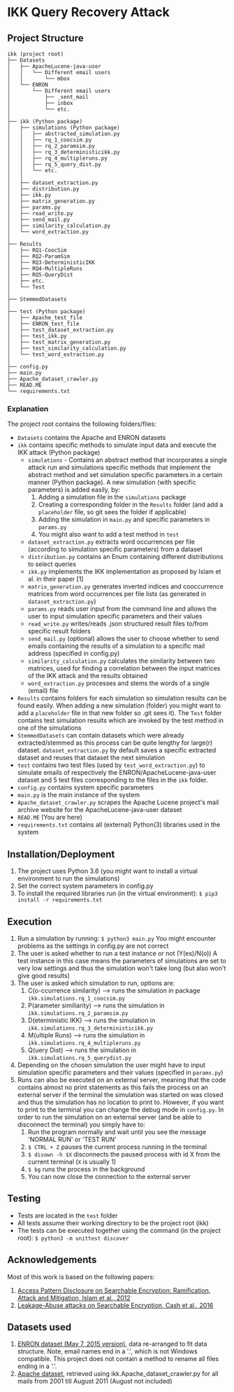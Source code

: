 IKK Query Recovery Attack
=========================

## Project Structure

```
ikk (project root)
├── Datasets
│   ├── ApacheLucene-java-user
│   │   └── Different email users
│   │       └── mbox
│   └── ENRON
│       └── Different email users
│           ├── _sent_mail
│           ├── inbox
│           └── etc.
│
├── ikk (Python package)
│   ├── simulations (Python package)
│   │   ├── abstracted_simulation.py    
│   │   ├── rq_1_coocsim.py            
│   │   ├── rq_2_paramsim.py
│   │   ├── rq_3_deterministicikk.py
│   │   ├── rq_4_multipleruns.py
│   │   ├── rq_5_query_dist.py
│   │   └── etc.
│   │
│   ├── dataset_extraction.py           
│   ├── distribution.py
│   ├── ikk.py
│   ├── matrix_generation.py
│   ├── params.py
│   ├── read_write.py
│   ├── send_mail.py
│   ├── similarity_calculation.py
│   └── word_extraction.py
│
├── Results
│   ├── RQ1-CoocSim
│   ├── RQ2-ParamSim
│   ├── RQ3-DeterministicIKK
│   ├── RQ4-MultipleRuns
│   ├── RQ5-QueryDist
│   ├── etc.
│   └── Test
│
├── StemmedDatasets
│
├── test (Python package)
│   ├── Apache_test_file
│   ├── ENRON_test_file
│   ├── test_dataset_extraction.py
│   ├── test_ikk.py
│   ├── test_matrix_generation.py
│   ├── test_similarity_calculation.py
│   └── test_word_extraction.py
│
├── config.py
├── main.py
├── Apache_dataset_crawler.py
├── READ.ME
└── requirements.txt
```

### Explanation
The project root contains the following folders/files:
* ```Datasets``` contains the Apache and ENRON datasets
* ```ikk``` contains specific methods to simulate input data and execute the IKK attack (Python package)
   * ```simulations``` - Contains an abstract method that incorporates a single attack run and simulations specific methods that implement the abstract method and set simulation specific parameters in a certain manner (Python package). A new simulation (with specific parameters) is added easily, by:
      1) Adding a simulation file in the ```simulations``` package
      2) Creating a corresponding folder in the ```Results``` folder (and add a ```placeholder``` file, so git sees the folder if applicable)
      3) Adding the simulation in ```main.py``` and specific parameters in ```params.py```
      4) You might also want to add a test method in ```test```
   * ```dataset_extraction.py``` extracts word occurrences per file (according to simulation specific parameters) from a dataset
   * ```distribution.py``` contains an Enum containing different distributions to select queries
   * ```ikk.py``` implements the IKK implementation as proposed by Islam et al. in their paper [1]
   * ```matrix_generation.py``` generates inverted indices and cooccurrence matrices from word occurrences per file lists (as generated in ```dataset_extraction.py```)
   * ```params.py``` reads user input from the command line and allows the user to input simulation specific parameters and their values
   * ```read_write.py``` writes/reads .json structured result files to/from specific result folders
   * ```send_mail.py``` (optional) allows the user to choose whether to send emails containing the results of a simulation to a specific mail address (specified in config.py)
   * ```similarity_calculation.py``` calculates the similarity between two matrices, used for finding a correlation between the input matrices of the IKK attack and the results obtained
   * ```word_extraction.py``` processes and stems the words of a single (email) file
* ```Results``` contains folders for each simulation so simulation results can be found easily. When adding a new simulation (folder) you might want to add a ```placeholder``` file in that new folder so .git sees it). The ```Test``` folder contains test simulation results which are invoked by the test method in one of the simulations
* ```StemmedDatasets``` can contain datasets which were already extracted/stemmed as this process can be quite lengthy for large(r) dataset. ```dataset_extraction.py``` by default saves a specific extracted dataset and reuses that dataset the next simulation
* ```test``` contains two test files (used by ```test_word_extraction.py```) to simulate emails of respectively the ENRON/ApacheLucene-java-user dataset and 5 test files corresponding to the files in the ```ikk``` folder.
* ```config.py``` contains system specific parameters
* ```main.py``` is the main instance of the system
* ```Apache_dataset_crawler.py``` scrapes the Apache Lucene project's mail archive website for the ApacheLucene-java-user dataset
* ```READ.ME``` (You are here)
* ```requirements.txt``` contains all (external) Python(3) libraries used in the system

## Installation/Deployment
1) The project uses Python 3.6 (you might want to install a virtual environment to run the simulations)
2) Set the correct system parameters in config.py
3) To install the required libraries run (in the virtual environment): ```$ pip3 install -r requirements.txt```

## Execution
1) Run a simulation by running: ```$ python3 main.py```
   You might encounter problems as the settings in config.py are not correct
2) The user is asked whether to run a test instance or not (Y(es)/N(o))
   A test instance in this case means the parameters of simulations are set to very low settings and thus the simulation won't take long (but also won't give good results)
3) The user is asked which simulation to run, options are:
   1) C(o-ccurrence similarity)  --> runs the simulation in package ```ikk.simulations.rq_1_coocsim.py```
   2) P(arameter similiarity)    --> runs the simulation in ```ikk.simulations.rq_2_paramsim.py```
   3) D(eterministic IKK)        --> runs the simulation in ```ikk.simulations.rq_3_deterministicikk.py```
   4) M(ultiple Runs)            --> runs the simulation in ```ikk.simulations.rq_4_multipleruns.py```
   5) Q(uery Dist)               --> runs the simulation in ```ikk.simulations.rq_5_querydist.py```
4) Depending on the chosen simulation the user might have to input simulation specific parameters and their values (specified in ```params.py```)
5) Runs can also be executed on an external server, meaning that the code contains almost no print statements as this fails the process on an external server if the terminal the simulation was started on was closed and thus the simulation has no location to print to. However, if you want to print to the terminal you can change the debug mode in ```config.py```. In order to run the simulation on an external server (and be able to disconnect the terminal) you simply have to:
   1) Run the program normally and wait until you see the message 'NORMAL RUN' or 'TEST RUN'
   2) ```$ CTRL + Z``` pauses the current process running in the terminal
   3) ```$ disown -h $X``` disconnects the paused process with id X from the current terminal (```X``` is usually 1)
   4) ```$ bg``` runs the process in the background
   5) You can now close the connection to the external server

## Testing
- Tests are located in the ```test``` folder
- All tests assume their working directory to be the project root (ikk)
- The tests can be executed together using the command (in the project root): ```$ python3 -m unittest discover```

## Acknowledgements
Most of this work is based on the following papers:
1) [Access Pattern Disclosure on Searchable Encryption: Ramification, Attack and Mitigation, Islam et al., 2012](https://www.ndss-symposium.org/ndss2012/ndss-2012-programme/access-pattern-disclosure-searchable-encryption-ramification-attack-and-mitigation/)
2) [Leakage-Abuse attacks on Searchable Encryption, Cash et al., 2016](https://eprint.iacr.org/2016/718)

## Datasets used
1) [ENRON dataset (May 7, 2015 version)](https://www.cs.cmu.edu/~enron/), data re-arranged to fit data structure. Note, email names end in a '.', which is not Windows compatible. This project does not contain a method to rename all files ending in a '.'.
2) [Apache dataset](http://mail-archives.apache.org/mod_mbox/lucene-java-user/), retrieved using ikk.Apache_dataset_crawler.py for all mails from 2001 till August 2011 (August not included)
